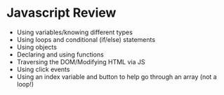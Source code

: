 # Javascript Review
- Using variables/knowing different types
- Using loops and conditional (if/else) statements
- Using objects
- Declaring and using functions
- Traversing the DOM/Modifying HTML via JS
- Using click events
- Using an index variable and button to help go through an array (not a loop!) 